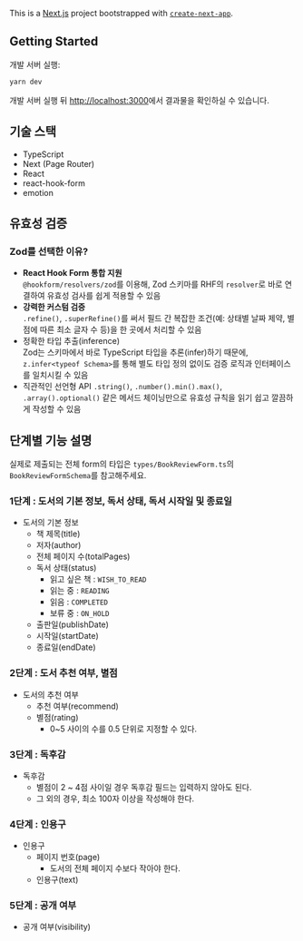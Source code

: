 This is a [Next.js](https://nextjs.org) project bootstrapped with [`create-next-app`](https://nextjs.org/docs/pages/api-reference/create-next-app).

## Getting Started

개발 서버 실행:

```bash
yarn dev
```

개발 서버 실행 뒤 [http://localhost:3000](http://localhost:3000)에서 결과물을 확인하실 수 있습니다.

## 기술 스택

- TypeScript
- Next (Page Router)
- React
- react-hook-form
- emotion

## 유효성 검증

### Zod를 선택한 이유?

- **React Hook Form 통합 지원**  
  `@hookform/resolvers/zod`를 이용해, Zod 스키마를 RHF의 `resolver`로 바로 연결하여 유효성 검사를 쉽게 적용할 수 있음
- **강력한 커스텀 검증**  
  `.refine()`, `.superRefine()`를 써서 필드 간 복잡한 조건(예: 상태별 날짜 제약, 별점에 따른 최소 글자 수 등)을 한 곳에서 처리할 수 있음
- 정확한 타입 추출(inference)  
  Zod는 스키마에서 바로 TypeScript 타입을 추론(infer)하기 때문에, `z.infer<typeof Schema>`를 통해 별도 타입 정의 없이도 검증 로직과 인터페이스를 일치시킬 수 있음
- 직관적인 선언형 API
  `.string()`, `.number().min().max()`, `.array().optional()` 같은 메서드 체이닝만으로 유효성 규칙을 읽기 쉽고 깔끔하게 작성할 수 있음

## 단계별 기능 설명

실제로 제출되는 전체 form의 타입은 `types/BookReviewForm.ts`의 `BookReviewFormSchema`를 참고해주세요.

### 1단계 : 도서의 기본 정보, 독서 상태, 독서 시작일 및 종료일

- 도서의 기본 정보
  - 책 제목(title)
  - 저자(author)
  - 전체 페이지 수(totalPages)
  - 독서 상태(status)
    - 읽고 싶은 책 : `WISH_TO_READ`
    - 읽는 중 : `READING`
    - 읽음 : `COMPLETED`
    - 보류 중 : `ON_HOLD`
  - 출판일(publishDate)
  - 시작일(startDate)
  - 종료일(endDate)

### 2단계 : 도서 추천 여부, 별점

- 도서의 추천 여부
  - 추천 여부(recommend)
  - 별점(rating)
    - 0~5 사이의 수를 0.5 단위로 지정할 수 있다.

### 3단계 : 독후감

- 독후감
  - 별점이 2 ~ 4점 사이일 경우 독후감 필드는 입력하지 않아도 된다.
  - 그 외의 경우, 최소 100자 이상을 작성해야 한다.

### 4단계 : 인용구

- 인용구
  - 페이지 번호(page)
    - 도서의 전체 페이지 수보다 작아야 한다.
  - 인용구(text)

### 5단계 : 공개 여부

- 공개 여부(visibility)
